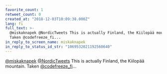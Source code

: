```yaml
---
favorite_count: 1
retweet_count: 0
created_at: "2018-12-03T10:09:38.000Z"
lang: fi
full_text: >-
  @miskaknapek @NordicTweets This is actually Finland, the Kiilopää mountain.
  Taken @codefreeze_fi...
in_reply_to_screen_name: miskaknapek
in_reply_to_status_id_str: "1069532021192560640"
---
```


[@miskaknapek](https://twitter.com/miskaknapek)
[@NordicTweets](https://twitter.com/NordicTweets) This is actually Finland, the
Kiilopää mountain. Taken [@codefreeze_fi](https://twitter.com/codefreeze_fi)...
